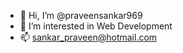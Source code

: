 - 👋 Hi, I’m @praveensankar969
- 👀 I’m interested in Web Development
- 📫 sankar_praveen@hotmail.com

